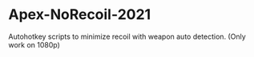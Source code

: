 # Apex-NoRecoil-2021
Autohotkey scripts to minimize recoil with weapon auto detection. (Only work on 1080p)
